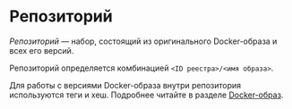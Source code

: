 # Репозиторий

_Репозиторий_ — набор, состоящий из оригинального Docker-образа и всех его версий. 

Репозиторий определяется комбинацией `<ID реестра>/<имя образа>`.

Для работы с версиями Docker-образа внутри репозитория используются теги и хеш. Подробнее читайте в разделе 
[Docker-образ](docker-image.md).
